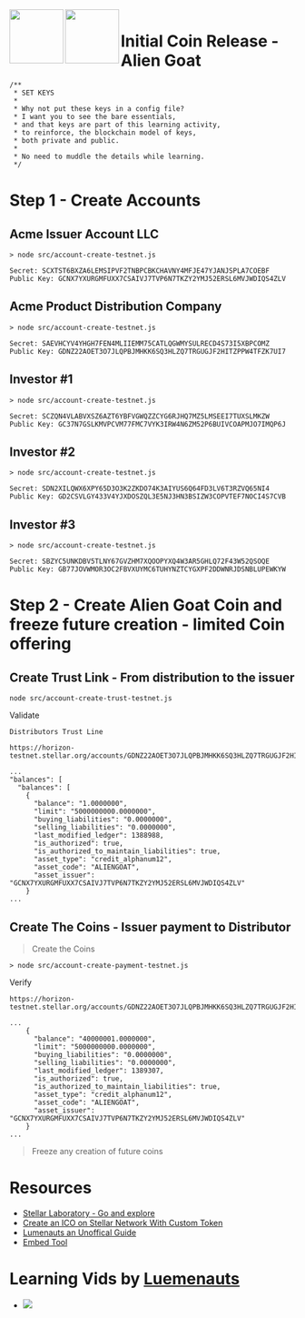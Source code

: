 

<img align="left" width="95" height="95" src="https://user-images.githubusercontent.com/993459/80298055-8a397e80-873d-11ea-9b14-d2c6b918265c.png">
<img align="left" width="95" height="95" src="https://user-images.githubusercontent.com/993459/80028765-77534f80-849a-11ea-9fbc-2e1c9d4ed2a9.png">



# Initial Coin Release - Alien Goat

```
/**
 * SET KEYS
 * 
 * Why not put these keys in a config file? 
 * I want you to see the bare essentials, 
 * and that keys are part of this learning activity, 
 * to reinforce, the blockchain model of keys, 
 * both private and public. 
 * 
 * No need to muddle the details while learning. 
 */
 ```

# Step 1 - Create Accounts
## Acme Issuer Account LLC
```
> node src/account-create-testnet.js
```
```
Secret: SCXTST6BXZA6LEMSIPVF2TNBPCBKCHAVNY4MFJE47YJANJSPLA7COEBF
Public Key: GCNX7YXURGMFUXX7CSAIVJ7TVP6N7TKZY2YMJ52ERSL6MVJWDIQS4ZLV

```

## Acme Product Distribution Company 
```
> node src/account-create-testnet.js
```
```
Secret: SAEVHCYV4YHGH7FEN4MLIIEMM75CATLQGWMYSULRECD4S73I5XBPCOMZ
Public Key: GDNZ22AOET3O7JLQPBJMHKK6SQ3HLZQ7TRGUGJF2HITZPPW4TFZK7UI7
```


## Investor #1 
```
> node src/account-create-testnet.js
```
```
Secret: SCZQN4VLABVXSZ6AZT6YBFVGWQZZCYG6RJHQ7MZ5LMSEEI7TUXSLMKZW
Public Key: GC37N7GSLKMVPCVM77FMC7VYK3IRW4N6ZM52P6BUIVCOAPMJO7IMQP6J
```

## Investor #2
```
> node src/account-create-testnet.js
```
```
Secret: SDN2XILQWX6XPY65D3O3K2ZKDO74K3AIYUS6Q64FD3LV6T3RZVQ65NI4
Public Key: GD2CSVLGY433V4YJXDOSZQL3E5NJ3HN3BSIZW3COPVTEF7NOCI4S7CVB
```


## Investor #3
```
> node src/account-create-testnet.js
```
```
Secret: SBZYC5UNKDBV5TLNY67GVZHM7XQOOPYXQ4W3AR5GHLQ72F43W52QSOQE
Public Key: GB77JOVWMOR3OC2FBVXUYMC6TUHYNZTCYGXPF2DDWNRJDSNBLUPEWKYW
```

# Step 2 - Create Alien Goat Coin and freeze future creation - limited Coin offering

## Create Trust Link - From distribution to the issuer

```
node src/account-create-trust-testnet.js
```
Validate 
```
Distributors Trust Line 

https://horizon-testnet.stellar.org/accounts/GDNZ22AOET3O7JLQPBJMHKK6SQ3HLZQ7TRGUGJF2HITZPPW4TFZK7UI7

...
"balances": [
  "balances": [
    {
      "balance": "1.0000000",
      "limit": "5000000000.0000000",
      "buying_liabilities": "0.0000000",
      "selling_liabilities": "0.0000000",
      "last_modified_ledger": 1388988,
      "is_authorized": true,
      "is_authorized_to_maintain_liabilities": true,
      "asset_type": "credit_alphanum12",
      "asset_code": "ALIENGOAT",
      "asset_issuer": "GCNX7YXURGMFUXX7CSAIVJ7TVP6N7TKZY2YMJ52ERSL6MVJWDIQS4ZLV"
    }
...    
```

## Create The Coins - Issuer payment to Distributor 

> Create the Coins

```
> node src/account-create-payment-testnet.js
```

Verify 
```
https://horizon-testnet.stellar.org/accounts/GDNZ22AOET3O7JLQPBJMHKK6SQ3HLZQ7TRGUGJF2HITZPPW4TFZK7UI7

...
    {
      "balance": "40000001.0000000",
      "limit": "5000000000.0000000",
      "buying_liabilities": "0.0000000",
      "selling_liabilities": "0.0000000",
      "last_modified_ledger": 1389307,
      "is_authorized": true,
      "is_authorized_to_maintain_liabilities": true,
      "asset_type": "credit_alphanum12",
      "asset_code": "ALIENGOAT",
      "asset_issuer": "GCNX7YXURGMFUXX7CSAIVJ7TVP6N7TKZY2YMJ52ERSL6MVJWDIQS4ZLV"
    }
...

```
> Freeze any creation of future coins


 
 # Resources
 - [Stellar Laboratory - Go and explore](https://laboratory.stellar.org/#?network=test)  
 - [Create an ICO on Stellar Network With Custom Token](https://medium.com/@ashisherc/create-an-ico-on-stellar-network-with-custom-token-7b6aab349f33)  
 - [Lumenauts an Unoffical Guide](https://www.lumenauts.com/)  
 - [Embed Tool](http://embedyoutube.org/)

# Learning Vids by [Luemenauts](https://www.lumenauts.com/)

- [![](http://img.youtube.com/vi/Cf9CdFVse-w/0.jpg)](http://www.youtube.com/watch?v=Cf9CdFVse-w "Assets")









